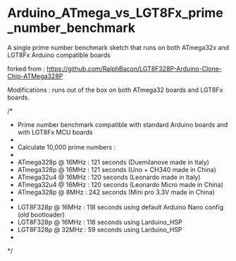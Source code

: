 # Arduino_ATmega_vs_LGT8Fx_prime_number_benchmark
A single prime number benchmark sketch that runs on both ATmega32x and LGT8Fx Arduino compatible boards

forked from : https://github.com/RalphBacon/LGT8F328P-Arduino-Clone-Chip-ATMega328P

Modifications : runs out of the box on both ATmega32 boards and LGT8Fx boards.

/*
 * Prime number benchmark compatible with standard Arduino boards and with LGT8Fx MCU boards
 * 
 * Calculate 10,000 prime numbers :
 * 
 *  ATmega328p @ 16MHz : 121 seconds (Duemilanove made in Italy)
 *  ATmega328p @ 16MHz : 121 seconds (Uno + CH340 made in China)
 *  ATmega32u4 @ 16MHz : 120 seconds (Leonardo made in Italy)
 *  ATmega32u4 @ 16MHz : 120 seconds (Leonardo Micro made in China)
 *  ATmega328p @  8MHz : 242 seconds (Mini pro 3.3V made in China)
 *
 *  LGT8F328p  @ 16MHz : 118 seconds using default Arduino Nano config (old bootloader)
 *  LGT8F328p  @ 16MHz : 118 seconds using Larduino_HSP
 *  LGT8F328p  @ 32MHz :  59 seconds using Larduino_HSP
 *  
 */
